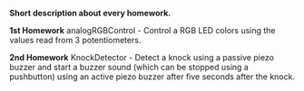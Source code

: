 **Short description about every homework.**

**1st Homework**
analogRGBControl - Control a RGB LED colors using the values read from 3 potentiometers.

**2nd Homework**
KnockDetector - Detect a knock using a passive piezo buzzer and start a buzzer sound (which can be stopped using a pushbutton) using an active piezo buzzer after five seconds after the knock.
